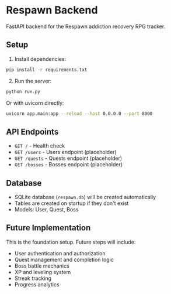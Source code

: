 # Respawn Backend

FastAPI backend for the Respawn addiction recovery RPG tracker.

## Setup

1. Install dependencies:
```bash
pip install -r requirements.txt
```

2. Run the server:
```bash
python run.py
```

Or with uvicorn directly:
```bash
uvicorn app.main:app --reload --host 0.0.0.0 --port 8000
```

## API Endpoints

- `GET /` - Health check
- `GET /users` - Users endpoint (placeholder)
- `GET /quests` - Quests endpoint (placeholder)
- `GET /bosses` - Bosses endpoint (placeholder)

## Database

- SQLite database (`respawn.db`) will be created automatically
- Tables are created on startup if they don't exist
- Models: User, Quest, Boss

## Future Implementation

This is the foundation setup. Future steps will include:
- User authentication and authorization
- Quest management and completion logic
- Boss battle mechanics
- XP and leveling system
- Streak tracking
- Progress analytics
